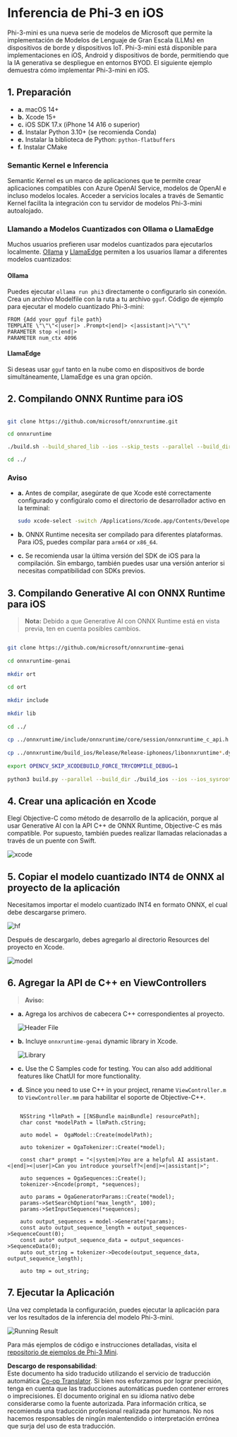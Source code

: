 <!--
CO_OP_TRANSLATOR_METADATA:
{
  "original_hash": "82af197df38d25346a98f1f0e84d1698",
  "translation_date": "2025-03-27T07:11:16+00:00",
  "source_file": "md\\01.Introduction\\03\\iOS_Inference.md",
  "language_code": "es"
}
-->
# **Inferencia de Phi-3 en iOS**

Phi-3-mini es una nueva serie de modelos de Microsoft que permite la implementación de Modelos de Lenguaje de Gran Escala (LLMs) en dispositivos de borde y dispositivos IoT. Phi-3-mini está disponible para implementaciones en iOS, Android y dispositivos de borde, permitiendo que la IA generativa se despliegue en entornos BYOD. El siguiente ejemplo demuestra cómo implementar Phi-3-mini en iOS.

## **1. Preparación**

- **a.** macOS 14+
- **b.** Xcode 15+
- **c.** iOS SDK 17.x (iPhone 14 A16 o superior)
- **d.** Instalar Python 3.10+ (se recomienda Conda)
- **e.** Instalar la biblioteca de Python: `python-flatbuffers`
- **f.** Instalar CMake

### Semantic Kernel e Inferencia

Semantic Kernel es un marco de aplicaciones que te permite crear aplicaciones compatibles con Azure OpenAI Service, modelos de OpenAI e incluso modelos locales. Acceder a servicios locales a través de Semantic Kernel facilita la integración con tu servidor de modelos Phi-3-mini autoalojado.

### Llamando a Modelos Cuantizados con Ollama o LlamaEdge

Muchos usuarios prefieren usar modelos cuantizados para ejecutarlos localmente. [Ollama](https://ollama.com) y [LlamaEdge](https://llamaedge.com) permiten a los usuarios llamar a diferentes modelos cuantizados:

#### **Ollama**

Puedes ejecutar `ollama run phi3` directamente o configurarlo sin conexión. Crea un archivo Modelfile con la ruta a tu archivo `gguf`. Código de ejemplo para ejecutar el modelo cuantizado Phi-3-mini:

```gguf
FROM {Add your gguf file path}
TEMPLATE \"\"\"<|user|> .Prompt<|end|> <|assistant|>\"\"\"
PARAMETER stop <|end|>
PARAMETER num_ctx 4096
```

#### **LlamaEdge**

Si deseas usar `gguf` tanto en la nube como en dispositivos de borde simultáneamente, LlamaEdge es una gran opción.

## **2. Compilando ONNX Runtime para iOS**

```bash

git clone https://github.com/microsoft/onnxruntime.git

cd onnxruntime

./build.sh --build_shared_lib --ios --skip_tests --parallel --build_dir ./build_ios --ios --apple_sysroot iphoneos --osx_arch arm64 --apple_deploy_target 17.5 --cmake_generator Xcode --config Release

cd ../

```

### **Aviso**

- **a.** Antes de compilar, asegúrate de que Xcode esté correctamente configurado y configúralo como el directorio de desarrollador activo en la terminal:

    ```bash
    sudo xcode-select -switch /Applications/Xcode.app/Contents/Developer
    ```

- **b.** ONNX Runtime necesita ser compilado para diferentes plataformas. Para iOS, puedes compilar para `arm64` or `x86_64`.

- **c.** Se recomienda usar la última versión del SDK de iOS para la compilación. Sin embargo, también puedes usar una versión anterior si necesitas compatibilidad con SDKs previos.

## **3. Compilando Generative AI con ONNX Runtime para iOS**

> **Nota:** Debido a que Generative AI con ONNX Runtime está en vista previa, ten en cuenta posibles cambios.

```bash

git clone https://github.com/microsoft/onnxruntime-genai
 
cd onnxruntime-genai
 
mkdir ort
 
cd ort
 
mkdir include
 
mkdir lib
 
cd ../
 
cp ../onnxruntime/include/onnxruntime/core/session/onnxruntime_c_api.h ort/include
 
cp ../onnxruntime/build_ios/Release/Release-iphoneos/libonnxruntime*.dylib* ort/lib
 
export OPENCV_SKIP_XCODEBUILD_FORCE_TRYCOMPILE_DEBUG=1
 
python3 build.py --parallel --build_dir ./build_ios --ios --ios_sysroot iphoneos --ios_arch arm64 --ios_deployment_target 17.5 --cmake_generator Xcode --cmake_extra_defines CMAKE_XCODE_ATTRIBUTE_CODE_SIGNING_ALLOWED=NO

```

## **4. Crear una aplicación en Xcode**

Elegí Objective-C como método de desarrollo de la aplicación, porque al usar Generative AI con la API C++ de ONNX Runtime, Objective-C es más compatible. Por supuesto, también puedes realizar llamadas relacionadas a través de un puente con Swift.

![xcode](../../../../../translated_images/xcode.6c67033ca85b703e80cc51ecaa681fbcb6ac63cc0c256705ac97bc9ca039c235.es.png)

## **5. Copiar el modelo cuantizado INT4 de ONNX al proyecto de la aplicación**

Necesitamos importar el modelo cuantizado INT4 en formato ONNX, el cual debe descargarse primero.

![hf](../../../../../translated_images/hf.b99941885c6561bb3bcc0155d409e713db6d47b4252fb6991a08ffeefc0170ec.es.png)

Después de descargarlo, debes agregarlo al directorio Resources del proyecto en Xcode.

![model](../../../../../translated_images/model.f0cb932ac2c7648211fbe5341ee1aa42b77cb7f956b6d9b084afb8fbf52927c7.es.png)

## **6. Agregar la API de C++ en ViewControllers**

> **Aviso:**

- **a.** Agrega los archivos de cabecera C++ correspondientes al proyecto.

  ![Header File](../../../../../translated_images/head.2504a93b0be166afde6729fb193ebd14c5acb00a0bb6de1939b8a175b1f630fb.es.png)

- **b.** Incluye `onnxruntime-genai` dynamic library in Xcode.

  ![Library](../../../../../translated_images/lib.86e12a925eb07e4e71a1466fa4f3ad27097e08505d25d34e98c33005d69b6f23.es.png)

- **c.** Use the C Samples code for testing. You can also add additional features like ChatUI for more functionality.

- **d.** Since you need to use C++ in your project, rename `ViewController.m` to `ViewController.mm` para habilitar el soporte de Objective-C++.

```objc

    NSString *llmPath = [[NSBundle mainBundle] resourcePath];
    char const *modelPath = llmPath.cString;

    auto model =  OgaModel::Create(modelPath);

    auto tokenizer = OgaTokenizer::Create(*model);

    const char* prompt = "<|system|>You are a helpful AI assistant.<|end|><|user|>Can you introduce yourself?<|end|><|assistant|>";

    auto sequences = OgaSequences::Create();
    tokenizer->Encode(prompt, *sequences);

    auto params = OgaGeneratorParams::Create(*model);
    params->SetSearchOption("max_length", 100);
    params->SetInputSequences(*sequences);

    auto output_sequences = model->Generate(*params);
    const auto output_sequence_length = output_sequences->SequenceCount(0);
    const auto* output_sequence_data = output_sequences->SequenceData(0);
    auto out_string = tokenizer->Decode(output_sequence_data, output_sequence_length);
    
    auto tmp = out_string;

```

## **7. Ejecutar la Aplicación**

Una vez completada la configuración, puedes ejecutar la aplicación para ver los resultados de la inferencia del modelo Phi-3-mini.

![Running Result](../../../../../translated_images/result.7ebd1fe614f809d776c46475275ec72e4ab898c4ec53ae62b29315c064ca6839.es.jpg)

Para más ejemplos de código e instrucciones detalladas, visita el [repositorio de ejemplos de Phi-3 Mini](https://github.com/Azure-Samples/Phi-3MiniSamples/tree/main/ios).

**Descargo de responsabilidad**:  
Este documento ha sido traducido utilizando el servicio de traducción automática [Co-op Translator](https://github.com/Azure/co-op-translator). Si bien nos esforzamos por lograr precisión, tenga en cuenta que las traducciones automáticas pueden contener errores o imprecisiones. El documento original en su idioma nativo debe considerarse como la fuente autorizada. Para información crítica, se recomienda una traducción profesional realizada por humanos. No nos hacemos responsables de ningún malentendido o interpretación errónea que surja del uso de esta traducción.